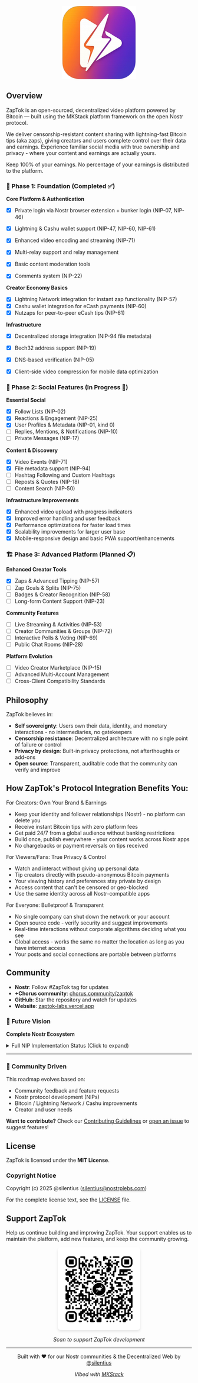 <div align="center">

<a href="https://chorus.community/group/34550%3A8b12bddc423189c660156eab1ea04e1d44cc6621c550c313686705f704dda895%3Azaptok-mdgpgdbb">
    <img src="./public/images/ZapTok-v3.png" alt="ZapTok Logo" title="ZapTok logo" width="200"/>
</a>

</div>

## Overview

ZapTok is an open-sourced, decentralized video platform powered by Bitcoin — built using the MKStack platform framework on the open Nostr protocol.

We deliver censorship-resistant content sharing with lightning-fast Bitcoin tips (aka zaps), giving creators and users complete control over their data and earnings. Experience familiar social media with true ownership and privacy - where your content and earnings are actually yours.

Keep 100% of your earnings. No percentage of your earnings is distributed to the platform.

### 🎯 Phase 1: Foundation (Completed ✅)
**Core Platform & Authentication**
- [x] Private login via Nostr browser extension + bunker login (NIP-07, NIP-46)
- [x] Lightning & Cashu wallet support (NIP-47, NIP-60, NIP-61)
- [x] Enhanced video encoding and streaming (NIP-71)
- [x] Multi-relay support and relay management
- [x] Basic content moderation tools
- [x] Comments system (NIP-22) 


**Creator Economy Basics**
- [x] Lightning Network integration for instant zap functionality (NIP-57)
- [x] Cashu wallet integration for eCash payments (NIP-60)
- [x] Nutzaps for peer-to-peer eCash tips (NIP-61)

**Infrastructure**
- [x] Decentralized storage integration (NIP-94 file metadata)
- [x] Bech32 address support (NIP-19)
- [x] DNS-based verification (NIP-05)
- [x] Client-side video compression for mobile data optimization


### 🌟 Phase 2: Social Features (In Progress 🚧)
**Essential Social**
- [x] Follow Lists (NIP-02)
- [x] Reactions & Engagement (NIP-25)
- [x] User Profiles & Metadata (NIP-01, kind 0)
- [ ] Replies, Mentions, & Notifications (NIP-10)
- [ ] Private Messages (NIP-17)

**Content & Discovery**
- [x] Video Events (NIP-71)
- [x] File metadata support (NIP-94)
- [ ] Hashtag Following and Custom Hashtags
- [ ] Reposts & Quotes (NIP-18)
- [ ] Content Search (NIP-50)

**Infrastructure Improvements**
- [x] Enhanced video upload with progress indicators
- [x] Improved error handling and user feedback
- [x] Performance optimizations for faster load times
- [x] Scalability improvements for larger user base
- [x] Mobile-responsive design and basic PWA support/enhancements

### 🏗️ Phase 3: Advanced Platform (Planned 📋)
**Enhanced Creator Tools**
- [x] Zaps & Advanced Tipping (NIP-57)
- [ ] Zap Goals & Splits (NIP-75)
- [ ] Badges & Creator Recognition (NIP-58)
- [ ] Long-form Content Support (NIP-23)

**Community Features**
- [ ] Live Streaming & Activities (NIP-53)
- [ ] Creator Communities & Groups (NIP-72)
- [ ] Interactive Polls & Voting (NIP-69)
- [ ] Public Chat Rooms (NIP-28)

**Platform Evolution**
- [ ] Video Creator Marketplace (NIP-15)
- [ ] Advanced Multi-Account Management
- [ ] Cross-Client Compatibility Standards

## Philosophy

ZapTok believes in:
- **Self sovereignty**: Users own their data, identity, and monetary interactions - no intermediaries, no gatekeepers
- **Censorship resistance**: Decentralized architecture with no single point of failure or control
- **Privacy by design**: Built-in privacy protections, not afterthoughts or add-ons 
- **Open source**: Transparent, auditable code that the community can verify and improve


## How ZapTok's Protocol Integration Benefits You:

For Creators:
Own Your Brand & Earnings

- Keep your identity and follower relationships (Nostr) - no platform can delete you
- Receive instant Bitcoin tips with zero platform fees
- Get paid 24/7 from a global audience without banking restrictions
- Build once, publish everywhere - your content works across Nostr apps
- No chargebacks or payment reversals on tips received
  
For Viewers/Fans:
True Privacy & Control

- Watch and interact without giving up personal data
- Tip creators directly with pseudo-anonymous Bitcoin payments
- Your viewing history and preferences stay private by design
- Access content that can't be censored or geo-blocked
- Use the same identity across all Nostr-compatible apps
  
For Everyone:
Bulletproof & Transparent

- No single company can shut down the network or your account
- Open source code - verify security and suggest improvements
- Real-time interactions without corporate algorithms deciding what you see
- Global access - works the same no matter the location as long as you have internet access 
- Your posts and social connections are portable between platforms


## Community

- **Nostr**: Follow #ZapTok tag for updates
- **+Chorus community**: [chorus.community/zaptok](https://chorus.community/group/34550%3A8b12bddc423189c660156eab1ea04e1d44cc6621c550c313686705f704dda895%3Azaptok-mdgpgdbb)
- **GitHub**: Star the repository and watch for updates
- **Website**: [zaptok-labs.vercel.app](zaptok-labs.vercel.app)

### 🔮 Future Vision
**Complete Nostr Ecosystem**
<details>
<summary>Full NIP Implementation Status (Click to expand)</summary>

**✅ Fully Implemented**
- NIP-01: Basic protocol flow description
- NIP-02: Contact List and Petnames  
- NIP-05: DNS-based verification
- NIP-07: Browser extension interface
- NIP-19: Bech32-encoded entities
- NIP-25: Reactions
- NIP-46: Nostr Connect
- NIP-47: Wallet Connect (partial)
- NIP-57: Lightning Zaps
- NIP-60: Cashu Wallets
- NIP-61: Nutzaps
- NIP-71: Video Events
- NIP-94: File Metadata

**🚧 Partially Implemented**
- NIP-47: Wallet Connect (core features complete, advanced features pending)

**📋 Planned for Implementation**
- NIP-10: Conventions for `e` and `p` tags (replies/mentions)  
- NIP-18: Reposts
- NIP-50: Search Capability
- NIP-53: Live Activities
- NIP-75: Zap Goals

**Research & Future Consideration**
- NIP-03: OpenTimestamps Attestations
- NIP-32: Content Labeling
- NIP-92: Media Attachments
- NIP-96: File Storage Integration
- Bandwidth Optimization
- CDN/Mirror Integration
- Content Licensing & Rights Management
- Creator Analytics
- Creator Revenue Splits
- Cross-Platform Embedding
- Paywall Integrations
- Playlist Support
- Recurring Payments/Subscriptions
- Video Annotations & Timestamps
- Video Quality Metadata

</details>

---

### 🤝 Community Driven
This roadmap evolves based on:
- Community feedback and feature requests
- Nostr protocol development (NIPs)
- Bitcoin / Lightning Network / Cashu improvements
- Creator and user needs

**Want to contribute?** Check our [Contributing Guidelines](CONTRIBUTING.md) or [open an issue](https://github.com/silentius-satoshi/ZapTok/issues) to suggest features!

## License

ZapTok is licensed under the **MIT License**.

### Copyright Notice

Copyright (c) 2025 @silentius (silentius@nostrplebs.com)

For the complete license text, see the [LICENSE](./LICENSE) file.

## Support ZapTok

Help us continue building and improving ZapTok. Your support enables us to maintain the platform, add new features, and keep the community growing.

<div align="center">

<img src="./public/images/qr-code-donation.png" alt="Donation QR Code" width="192" height="192" style="background: white; padding: 16px; border-radius: 8px; box-shadow: 0 4px 6px rgba(0, 0, 0, 0.1);"/>

<br/>

*Scan to support ZapTok development*

</div>

---

<div align="center">

Built with ❤️ for our Nostr communities & the Decentralized Web by [@silentius](https://nostr.band/npub13vftmhzzxxyuvcq4d643agzwr4zvce3pc4gvxymgvuzlwpxa4z2sq4sjd9)

*Vibed with [MKStack](https://soapbox.pub/mkstack)*

</div>
